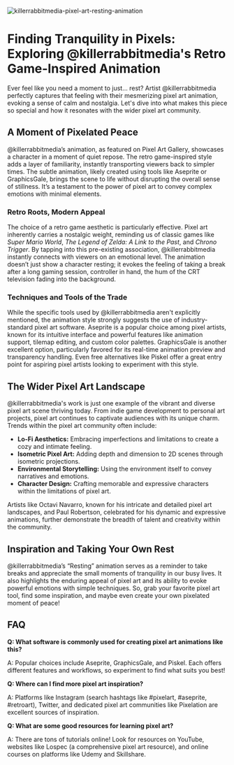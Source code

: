 ![killerrabbitmedia-pixel-art-resting-animation](https://images.pexels.com/photos/29799615/pexels-photo-29799615.jpeg?auto=compress&cs=tinysrgb&fit=crop&h=627&w=1200)

# Finding Tranquility in Pixels: Exploring @killerrabbitmedia's Retro Game-Inspired Animation

Ever feel like you need a moment to just… rest? Artist @killerrabbitmedia perfectly captures that feeling with their mesmerizing pixel art animation, evoking a sense of calm and nostalgia. Let's dive into what makes this piece so special and how it resonates with the wider pixel art community.

## A Moment of Pixelated Peace

@killerrabbitmedia’s animation, as featured on Pixel Art Gallery, showcases a character in a moment of quiet repose. The retro game-inspired style adds a layer of familiarity, instantly transporting viewers back to simpler times. The subtle animation, likely created using tools like Aseprite or GraphicsGale, brings the scene to life without disrupting the overall sense of stillness. It’s a testament to the power of pixel art to convey complex emotions with minimal elements.

### Retro Roots, Modern Appeal

The choice of a retro game aesthetic is particularly effective. Pixel art inherently carries a nostalgic weight, reminding us of classic games like *Super Mario World*, *The Legend of Zelda: A Link to the Past*, and *Chrono Trigger*. By tapping into this pre-existing association, @killerrabbitmedia instantly connects with viewers on an emotional level. The animation doesn’t just show a character resting; it evokes the feeling of taking a break after a long gaming session, controller in hand, the hum of the CRT television fading into the background.

### Techniques and Tools of the Trade

While the specific tools used by @killerrabbitmedia aren't explicitly mentioned, the animation style strongly suggests the use of industry-standard pixel art software. Aseprite is a popular choice among pixel artists, known for its intuitive interface and powerful features like animation support, tilemap editing, and custom color palettes. GraphicsGale is another excellent option, particularly favored for its real-time animation preview and transparency handling. Even free alternatives like Piskel offer a great entry point for aspiring pixel artists looking to experiment with this style.

## The Wider Pixel Art Landscape

@killerrabbitmedia's work is just one example of the vibrant and diverse pixel art scene thriving today. From indie game development to personal art projects, pixel art continues to captivate audiences with its unique charm. Trends within the pixel art community often include:

*   **Lo-Fi Aesthetics:** Embracing imperfections and limitations to create a cozy and intimate feeling.
*   **Isometric Pixel Art:** Adding depth and dimension to 2D scenes through isometric projections.
*   **Environmental Storytelling:** Using the environment itself to convey narratives and emotions.
*   **Character Design:** Crafting memorable and expressive characters within the limitations of pixel art.

Artists like Octavi Navarro, known for his intricate and detailed pixel art landscapes, and Paul Robertson, celebrated for his dynamic and expressive animations, further demonstrate the breadth of talent and creativity within the community.

## Inspiration and Taking Your Own Rest

@killerrabbitmedia’s “Resting” animation serves as a reminder to take breaks and appreciate the small moments of tranquility in our busy lives. It also highlights the enduring appeal of pixel art and its ability to evoke powerful emotions with simple techniques. So, grab your favorite pixel art tool, find some inspiration, and maybe even create your own pixelated moment of peace!

## FAQ

**Q: What software is commonly used for creating pixel art animations like this?**

A: Popular choices include Aseprite, GraphicsGale, and Piskel. Each offers different features and workflows, so experiment to find what suits you best!

**Q: Where can I find more pixel art inspiration?**

A: Platforms like Instagram (search hashtags like #pixelart, #aseprite, #retroart), Twitter, and dedicated pixel art communities like Pixelation are excellent sources of inspiration.

**Q: What are some good resources for learning pixel art?**

A: There are tons of tutorials online! Look for resources on YouTube, websites like Lospec (a comprehensive pixel art resource), and online courses on platforms like Udemy and Skillshare.
